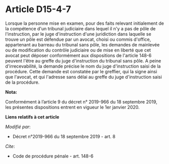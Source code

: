 # Article D15-4-7

Lorsque la personne mise en examen, pour des faits relevant initialement de la compétence d'un   tribunal judiciaire dans
lequel il n'y a pas de pôle de l'instruction, par le juge d'instruction d'une juridiction dans laquelle se trouve un pôle est
défendue par un avocat, choisi ou commis d'office, appartenant au barreau du tribunal sans pôle, les demandes de mainlevée ou
de modification du contrôle judiciaire ou de mise en liberté que cet avocat peut déposer conformément aux dispositions de
l'article 148-6 peuvent l'être au greffe du juge d'instruction du tribunal sans pôle. A peine d'irrecevabilité, la demande
précise le nom du juge d'instruction saisi de la procédure. Cette demande est constatée par le greffier, qui la signe ainsi
que l'avocat, et qui l'adresse sans délai au greffe du juge d'instruction saisi de la procédure.

**Nota:**

Conformément à l’article 9 du décret n° 2019-966 du 18 septembre 2019, les présentes dispositions entrent en vigueur le 1er
janvier 2020.

**Liens relatifs à cet article**

_Modifié par_:

  - Décret n°2019-966 du 18 septembre 2019 - art. 8

_Cite_:

  - Code de procédure pénale - art. 148-6
